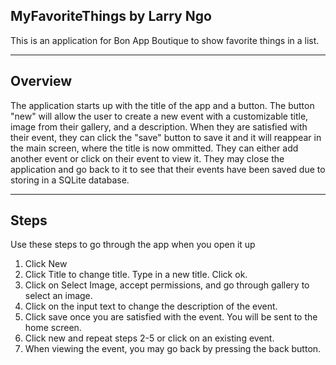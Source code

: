 ## MyFavoriteThings by Larry Ngo

This is an application for Bon App Boutique to show favorite things in a list.

---

## Overview

The application starts up with the title of the app and a button. The button "new" will allow the user to create a new event with a customizable title, image from their gallery,
and a description. When they are satisfied with their event, they can click the "save" button to save it and it will reappear in the main screen, where the title is now
ommitted. They can either add another event or click on their event to view it. They may close the application and go back to it to see that their events have been saved
due to storing in a SQLite database.

---

## Steps

Use these steps to go through the app when you open it up
1. Click New
2. Click Title to change title. Type in a new title. Click ok.
3. Click on Select Image, accept permissions, and go through gallery to select an image.
4. Click on the input text to change the description of the event.
5. Click save once you are satisfied with the event. You will be sent to the home screen.
6. Click new and repeat steps 2-5 or click on an existing event.
7. When viewing the event, you may go back by pressing the back button.